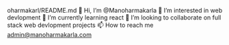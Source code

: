 oharmakarl/README.md
👋 Hi, I’m @Manoharmakarla
👀 I’m interested in web devlopment
🌱 I’m currently learning react
💞️ I’m looking to collaborate on full stack web devlopment projects
📫 How to reach me admin@manoharmakarla.com
